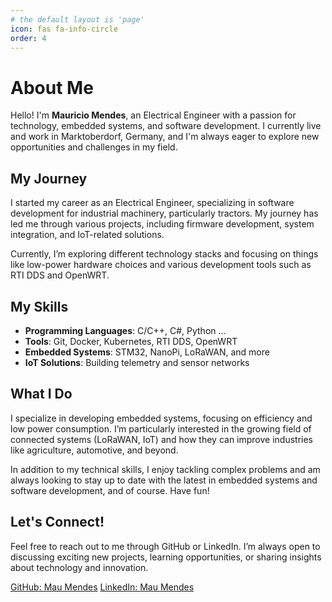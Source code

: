 ```yaml
---
# the default layout is 'page'
icon: fas fa-info-circle
order: 4
---
```


# About Me

Hello! I'm **Mauricio Mendes**, an Electrical Engineer with a passion for technology, embedded systems, and software development. I currently live and work in Marktoberdorf, Germany, and I'm always eager to explore new opportunities and challenges in my field.

## My Journey
I started my career as an Electrical Engineer, specializing in software development for industrial machinery, particularly tractors. My journey has led me through various projects, including firmware development, system integration, and IoT-related solutions.

Currently, I’m exploring different technology stacks and focusing on things like low-power hardware choices and various development tools such as RTI DDS and OpenWRT.

## My Skills
- **Programming Languages**: C/C++, C#, Python ...
- **Tools**: Git, Docker, Kubernetes, RTI DDS, OpenWRT
- **Embedded Systems**: STM32, NanoPi, LoRaWAN, and more
- **IoT Solutions**: Building telemetry and sensor networks

## What I Do
I specialize in developing embedded systems, focusing on efficiency and low power consumption. I’m particularly interested in the growing field of connected systems (LoRaWAN, IoT) and how they can improve industries like agriculture, automotive, and beyond.

In addition to my technical skills, I enjoy tackling complex problems and am always looking to stay up to date with the latest in embedded systems and software development, and of course. Have fun!

## Let's Connect!
Feel free to reach out to me through GitHub or LinkedIn. I’m always open to discussing exciting new projects, learning opportunities, or sharing insights about technology and innovation.

[GitHub: Mau Mendes](https://github.com/MauMendes)
[LinkedIn: Mau Mendes](https://www.linkedin.com/in/engmauriciomendes/)
